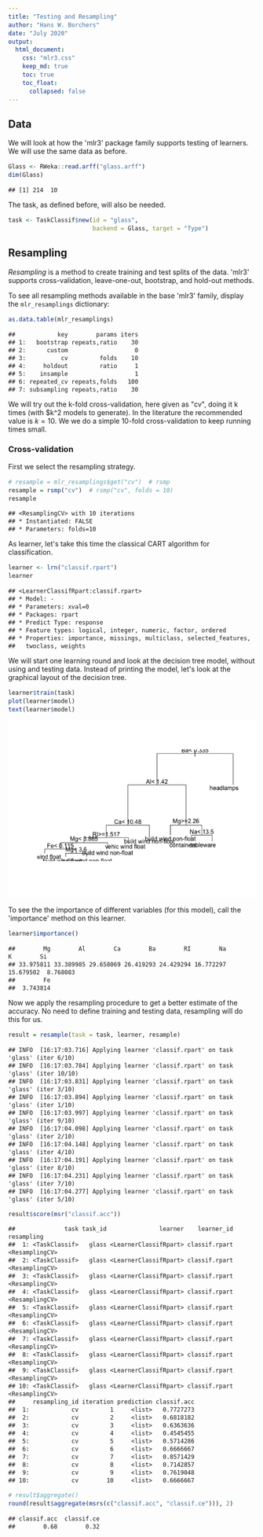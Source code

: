 ```yaml
---
title: "Testing and Resampling"
author: "Hans W. Borchers"
date: "July 2020"
output:
  html_document:
    css: "mlr3.css"
    keep_md: true
    toc: true
    toc_float:
      collapsed: false
---
```






## Data

We will look at how the 'mlr3' package family supports testing of learners. We will use the same data as before.

```r
Glass <- RWeka::read.arff("glass.arff")
dim(Glass)
```

```
## [1] 214  10
```

The task, as defined before, will also be needed.

```r
task <- TaskClassif$new(id = "glass",
                        backend = Glass, target = "Type")
```


## Resampling

*Resampling* is a method to create training and test splits of the data. 'mlr3' supports cross-validation, leave-one-out, bootstrap, and hold-out methods.

To see all resampling methods available in the base 'mlr3' family, display the `mlr_resamplings` dictionary:


```r
as.data.table(mlr_resamplings)
```

```
##            key        params iters
## 1:   bootstrap repeats,ratio    30
## 2:      custom                   0
## 3:          cv         folds    10
## 4:     holdout         ratio     1
## 5:    insample                   1
## 6: repeated_cv repeats,folds   100
## 7: subsampling repeats,ratio    30
```

We will try out the k-fold cross-validation, here given as "cv", doing it k times (with $k^2 models to generate). In the literature the recommended value is $k=10$. We we do a simple 10-fold cross-validation to keep running times small.


### Cross-validation

First we select the resampling strategy.


```r
# resample = mlr_resamplings$get("cv")  # rsmp
resample = rsmp("cv")  # rsmp("cv", folds = 10)
resample
```

```
## <ResamplingCV> with 10 iterations
## * Instantiated: FALSE
## * Parameters: folds=10
```

As learner, let's take this time the classical CART algorithm for classification.


```r
learner <- lrn("classif.rpart")
learner
```

```
## <LearnerClassifRpart:classif.rpart>
## * Model: -
## * Parameters: xval=0
## * Packages: rpart
## * Predict Type: response
## * Feature types: logical, integer, numeric, factor, ordered
## * Properties: importance, missings, multiclass, selected_features,
##   twoclass, weights
```

We will start one learning round and look at the decision tree model, without using and testing data. Instead of printing the model, let's look at the graphical layout of the decision tree.

```r
learner$train(task)
plot(learner$model)
text(learner$model)
```

![](5_Testing_files/figure-html/unnamed-chunk-7-1.png)<!-- -->

To see the the importance of different variables (for this model), call the 'importance' method on this learner.

```r
learner$importance()
```

```
##        Mg        Al        Ca        Ba        RI        Na         K        Si 
## 33.975811 33.389985 29.658069 26.419293 24.429294 16.772297 15.679502  8.768083 
##        Fe 
##  3.743814
```

Now we apply the resampling procedure to get a better estimate of the accuracy. No need to define training and testing data, resampling will do this for us.

```r
result = resample(task = task, learner, resample)
```

```
## INFO  [16:17:03.716] Applying learner 'classif.rpart' on task 'glass' (iter 6/10) 
## INFO  [16:17:03.784] Applying learner 'classif.rpart' on task 'glass' (iter 10/10) 
## INFO  [16:17:03.831] Applying learner 'classif.rpart' on task 'glass' (iter 3/10) 
## INFO  [16:17:03.894] Applying learner 'classif.rpart' on task 'glass' (iter 1/10) 
## INFO  [16:17:03.997] Applying learner 'classif.rpart' on task 'glass' (iter 9/10) 
## INFO  [16:17:04.098] Applying learner 'classif.rpart' on task 'glass' (iter 2/10) 
## INFO  [16:17:04.148] Applying learner 'classif.rpart' on task 'glass' (iter 4/10) 
## INFO  [16:17:04.191] Applying learner 'classif.rpart' on task 'glass' (iter 8/10) 
## INFO  [16:17:04.231] Applying learner 'classif.rpart' on task 'glass' (iter 7/10) 
## INFO  [16:17:04.277] Applying learner 'classif.rpart' on task 'glass' (iter 5/10)
```


```r
result$score(msr("classif.acc"))
```

```
##              task task_id               learner    learner_id     resampling
##  1: <TaskClassif>   glass <LearnerClassifRpart> classif.rpart <ResamplingCV>
##  2: <TaskClassif>   glass <LearnerClassifRpart> classif.rpart <ResamplingCV>
##  3: <TaskClassif>   glass <LearnerClassifRpart> classif.rpart <ResamplingCV>
##  4: <TaskClassif>   glass <LearnerClassifRpart> classif.rpart <ResamplingCV>
##  5: <TaskClassif>   glass <LearnerClassifRpart> classif.rpart <ResamplingCV>
##  6: <TaskClassif>   glass <LearnerClassifRpart> classif.rpart <ResamplingCV>
##  7: <TaskClassif>   glass <LearnerClassifRpart> classif.rpart <ResamplingCV>
##  8: <TaskClassif>   glass <LearnerClassifRpart> classif.rpart <ResamplingCV>
##  9: <TaskClassif>   glass <LearnerClassifRpart> classif.rpart <ResamplingCV>
## 10: <TaskClassif>   glass <LearnerClassifRpart> classif.rpart <ResamplingCV>
##     resampling_id iteration prediction classif.acc
##  1:            cv         1     <list>   0.7727273
##  2:            cv         2     <list>   0.6818182
##  3:            cv         3     <list>   0.6363636
##  4:            cv         4     <list>   0.4545455
##  5:            cv         5     <list>   0.5714286
##  6:            cv         6     <list>   0.6666667
##  7:            cv         7     <list>   0.8571429
##  8:            cv         8     <list>   0.7142857
##  9:            cv         9     <list>   0.7619048
## 10:            cv        10     <list>   0.6666667
```


```r
# result$aggregate()
round(result$aggregate(msrs(c("classif.acc", "classif.ce"))), 2)
```

```
## classif.acc  classif.ce 
##        0.68        0.32
```
